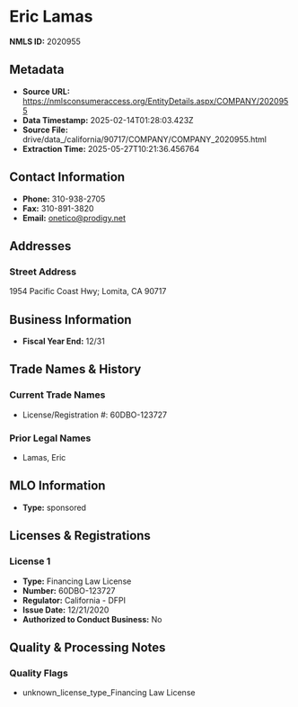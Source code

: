 # Eric Lamas

**NMLS ID:** 2020955

## Metadata
- **Source URL:** https://nmlsconsumeraccess.org/EntityDetails.aspx/COMPANY/2020955
- **Data Timestamp:** 2025-02-14T01:28:03.423Z
- **Source File:** drive/data_/california/90717/COMPANY/COMPANY_2020955.html
- **Extraction Time:** 2025-05-27T10:21:36.456764

## Contact Information
- **Phone:** 310-938-2705
- **Fax:** 310-891-3820
- **Email:** onetico@prodigy.net

## Addresses
### Street Address
1954 Pacific Coast Hwy; Lomita, CA 90717

## Business Information
- **Fiscal Year End:** 12/31

## Trade Names & History
### Current Trade Names
- License/Registration #: 60DBO-123727

### Prior Legal Names
- Lamas, Eric

## MLO Information
- **Type:** sponsored

## Licenses & Registrations

### License 1
- **Type:** Financing Law License
- **Number:** 60DBO-123727
- **Regulator:** California - DFPI
- **Issue Date:** 12/21/2020
- **Authorized to Conduct Business:** No

## Quality & Processing Notes
### Quality Flags
- unknown_license_type_Financing Law License
